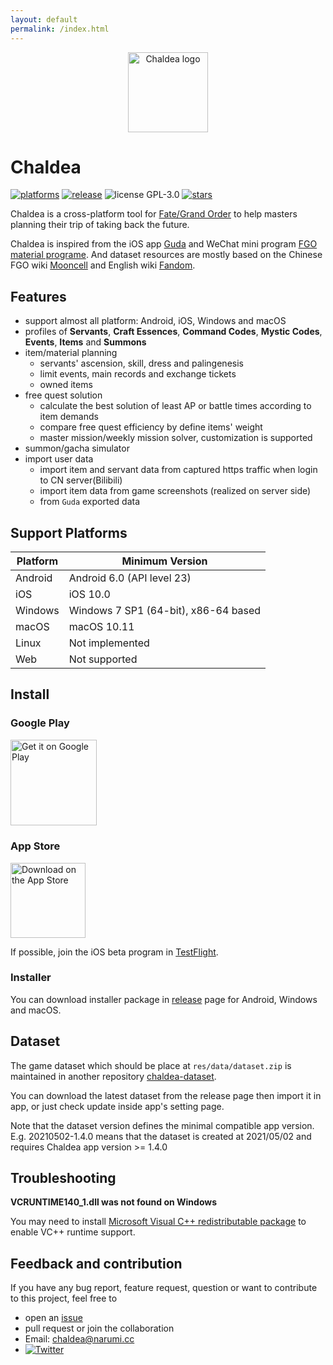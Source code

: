 ```yaml
---
layout: default
permalink: /index.html
---
```

<p align="center"><img alt="Chaldea logo" src="https://raw.githubusercontent.com/chaldea-center/chaldea/master/res/img/launcher_icon/app_icon_rounded.png" width="128"></p>

# Chaldea

[![platforms](https://img.shields.io/badge/platform-android_|_ios_|_windows_|_macos-blue)](https://github.com/chaldea-center/chaldea/releases)
[![release](https://img.shields.io/github/v/release/chaldea-center/chaldea?sort=semver)](https://github.com/chaldea-center/chaldea/releases)
![license GPL-3.0](https://img.shields.io/github/license/chaldea-center/chaldea.svg?style=flat)
[![stars](https://img.shields.io/github/stars/chaldea-center/chaldea?style=social)](https://github.com/chaldea-center/chaldea/stargazers)

Chaldea is a cross-platform tool for [Fate/Grand Order](https://www.fate-go.jp) to help masters planning their trip of taking back the future.

Chaldea is inspired from the iOS app [Guda](https://apps.apple.com/sg/app/guda/id1229055088) and WeChat mini program [FGO material programe](https://github.com/lacus87/fgo).
And dataset resources are mostly based on the Chinese FGO wiki [Mooncell](https://fgo.wiki) and English wiki [Fandom](https://fategrandorder.fandom.com/wiki/).

## Features

- support almost all platform: Android, iOS, Windows and macOS
- profiles of **Servants**, **Craft Essences**, **Command Codes**, **Mystic Codes**, **Events**, **Items** and **Summons**
- item/material planning
  - servants' ascension, skill, dress and palingenesis
  - limit events, main records and exchange tickets
  - owned items
- free quest solution
  - calculate the best solution of least AP or battle times according to item demands
  - compare free quest efficiency by define items' weight
  - master mission/weekly mission solver, customization is supported
- summon/gacha simulator
- import user data
  - import item and servant data from captured https traffic when login to CN server(Bilibili)
  - import item data from game screenshots (realized on server side)
  - from `Guda` exported data


## Support Platforms

Platform  | Minimum Version
----------|--------------------------------------
Android   | Android 6.0 (API level 23)
iOS       | iOS 10.0
Windows   | Windows 7 SP1 (64-bit), x86-64 based
macOS     | macOS 10.11
Linux     | Not implemented
Web       | Not supported


## Install

### Google Play
[<img alt='Get it on Google Play' src='https://play.google.com/intl/en_us/badges/static/images/badges/en_badge_web_generic.png' width="137.5px"/>](https://play.google.com/store/apps/details?id=cc.narumi.chaldea)

### App Store
[<img src="https://tools.applemediaservices.com/api/badges/download-on-the-app-store/black/en-US?size=250x83&amp;releaseDate=1610841600&h=cb0adac232fdd6b88894f78b2f349b6e" alt="Download on the App Store" width="120px">](https://apps.apple.com/us/app/chaldea/id1548713491?itsct=apps_box&itscg=30200)

If possible, join the iOS beta program in [TestFlight](https://testflight.apple.com/join/HSyZttrr).

### Installer
You can download installer package in [release](https://github.com/chaldea-center/chaldea/releases) page for Android, Windows and macOS.

## Dataset
The game dataset which should be place at `res/data/dataset.zip` is maintained in another repository [chaldea-dataset](https://github.com/chaldea-center/chaldea-dataset).

You can download the latest dataset from the release page then import it in app, or just check update inside app's setting page.

Note that the dataset version defines the minimal compatible app version.
E.g. 20210502-1.4.0 means that the dataset is created at 2021/05/02 and requires Chaldea app version >= 1.4.0


## Troubleshooting

**VCRUNTIME140_1.dll was not found on Windows**

You may need to install [Microsoft Visual C++ redistributable package](https://support.microsoft.com/en-us/help/2977003/the-latest-supported-visual-c-downloads) to enable VC++ runtime support.

## Feedback and contribution
If you have any bug report, feature request, question or want to contribute to this project, feel free to
- open an [issue](https://github.com/chaldea-center/chaldea/issues/new/choose)
- pull request or join the collaboration
- Email: [chaldea@narumi.cc](mailto:chaldea@narumi.cc)
- [![Twitter](https://img.shields.io/twitter/url?label=Twitter&style=social&url=https%3A%2F%2Ftwitter.com%2Fnarumi147)](https://twitter.com/narumi147)